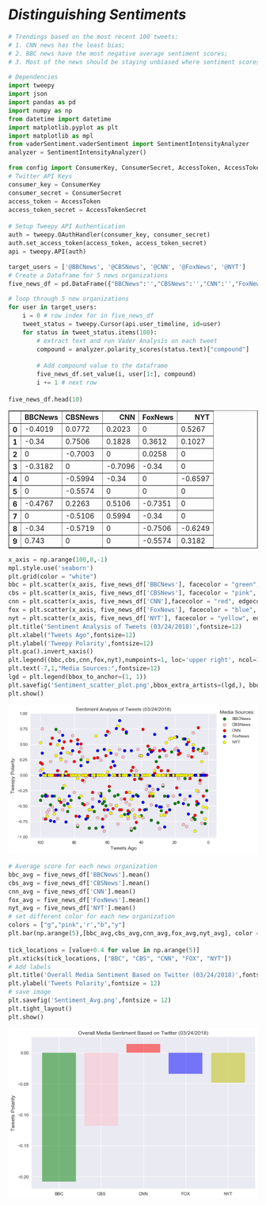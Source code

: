 # ***Distinguishing Sentiments***

```python
# Trendings based on the most recent 100 tweets:
# 1. CNN news has the least bias;
# 2. BBC news have the most negative average sentiment scores;
# 3. Most of the news should be staying unbiased where sentiment scores equals 0
```


```python
# Dependencies
import tweepy
import json
import pandas as pd
import numpy as np
from datetime import datetime
import matplotlib.pyplot as plt
import matplotlib as mpl
from vaderSentiment.vaderSentiment import SentimentIntensityAnalyzer
analyzer = SentimentIntensityAnalyzer()
```


```python
from config import ConsumerKey, ConsumerSecret, AccessToken, AccessTokenSecret
# Twitter API Keys
consumer_key = ConsumerKey
consumer_secret = ConsumerSecret
access_token = AccessToken
access_token_secret = AccessTokenSecret

# Setup Tweepy API Authentication
auth = tweepy.OAuthHandler(consumer_key, consumer_secret)
auth.set_access_token(access_token, access_token_secret)
api = tweepy.API(auth)
```


```python
target_users = ['@BBCNews', '@CBSNews', '@CNN', '@FoxNews', '@NYT']
# Create a Dataframe for 5 news organizations
five_news_df = pd.DataFrame({"BBCNews":'',"CBSNews":'',"CNN":'',"FoxNews":'',"NYT":''}, index=[0])
```


```python
# loop through 5 new organizations
for user in target_users:
    i = 0 # row index for in five_news_df
    tweet_status = tweepy.Cursor(api.user_timeline, id=user)
    for status in tweet_status.items(100):
        # extract text and run Vader Analysis on each tweet
        compound = analyzer.polarity_scores(status.text)["compound"]
        
        # Add compound value to the dataframe
        five_news_df.set_value(i, user[1:], compound)
        i += 1 # next row

five_news_df.head(10)
```




<div>
<style>
    .dataframe thead tr:only-child th {
        text-align: right;
    }

    .dataframe thead th {
        text-align: left;
    }

    .dataframe tbody tr th {
        vertical-align: top;
    }
</style>
<table border="1" class="dataframe">
  <thead>
    <tr style="text-align: right;">
      <th></th>
      <th>BBCNews</th>
      <th>CBSNews</th>
      <th>CNN</th>
      <th>FoxNews</th>
      <th>NYT</th>
    </tr>
  </thead>
  <tbody>
    <tr>
      <th>0</th>
      <td>-0.4019</td>
      <td>0.0772</td>
      <td>0.2023</td>
      <td>0</td>
      <td>0.5267</td>
    </tr>
    <tr>
      <th>1</th>
      <td>-0.34</td>
      <td>0.7506</td>
      <td>0.1828</td>
      <td>0.3612</td>
      <td>0.1027</td>
    </tr>
    <tr>
      <th>2</th>
      <td>0</td>
      <td>-0.7003</td>
      <td>0</td>
      <td>0.0258</td>
      <td>0</td>
    </tr>
    <tr>
      <th>3</th>
      <td>-0.3182</td>
      <td>0</td>
      <td>-0.7096</td>
      <td>-0.34</td>
      <td>0</td>
    </tr>
    <tr>
      <th>4</th>
      <td>0</td>
      <td>-0.5994</td>
      <td>-0.34</td>
      <td>0</td>
      <td>-0.6597</td>
    </tr>
    <tr>
      <th>5</th>
      <td>0</td>
      <td>-0.5574</td>
      <td>0</td>
      <td>0</td>
      <td>0</td>
    </tr>
    <tr>
      <th>6</th>
      <td>-0.4767</td>
      <td>0.2263</td>
      <td>0.5106</td>
      <td>-0.7351</td>
      <td>0</td>
    </tr>
    <tr>
      <th>7</th>
      <td>0</td>
      <td>-0.5106</td>
      <td>0.5994</td>
      <td>-0.34</td>
      <td>0</td>
    </tr>
    <tr>
      <th>8</th>
      <td>-0.34</td>
      <td>-0.5719</td>
      <td>0</td>
      <td>-0.7506</td>
      <td>-0.6249</td>
    </tr>
    <tr>
      <th>9</th>
      <td>0.743</td>
      <td>0</td>
      <td>0</td>
      <td>-0.5574</td>
      <td>0.3182</td>
    </tr>
  </tbody>
</table>
</div>




```python
x_axis = np.arange(100,0,-1)
mpl.style.use('seaborn')
plt.grid(color = "white")
bbc = plt.scatter(x_axis, five_news_df['BBCNews'], facecolor = "green", edgecolors = "black")
cbs = plt.scatter(x_axis, five_news_df['CBSNews'], facecolor = "pink", edgecolors = "black")
cnn = plt.scatter(x_axis, five_news_df['CNN'],facecolor = "red", edgecolors = "black")
fox = plt.scatter(x_axis, five_news_df['FoxNews'], facecolor = "blue", edgecolors = "black")
nyt = plt.scatter(x_axis, five_news_df['NYT'], facecolor = "yellow", edgecolors = "black")
plt.title('Sentiment Analysis of Tweets (03/24/2018)',fontsize=12)
plt.xlabel("Tweets Ago",fontsize=12)
plt.ylabel('Tweepy Polarity',fontsize=12)
plt.gca().invert_xaxis()
plt.legend((bbc,cbs,cnn,fox,nyt),numpoints=1, loc='upper right', ncol=1, fontsize=8)
plt.text(-7,1,"Media Sources:",fontsize=12)
lgd = plt.legend(bbox_to_anchor=(1, 1))
plt.savefig('Sentiment_scatter_plot.png',bbox_extra_artists=(lgd,), bbox_inches='tight')
plt.show()
```


![png](output_5_0.png)



```python
# Average score for each news organization
bbc_avg = five_news_df['BBCNews'].mean()
cbs_avg = five_news_df['CBSNews'].mean()
cnn_avg = five_news_df['CNN'].mean()
fox_avg = five_news_df['FoxNews'].mean()
nyt_avg = five_news_df['NYT'].mean()
# set different color for each new organization
colors = ["g","pink",'r',"b","y"]
plt.bar(np.arange(5),[bbc_avg,cbs_avg,cnn_avg,fox_avg,nyt_avg], color = colors, alpha=0.5, align="edge")

tick_locations = [value+0.4 for value in np.arange(5)]
plt.xticks(tick_locations, ["BBC", "CBS", "CNN", "FOX", "NYT"])
# Add labels
plt.title('Overall Media Sentiment Based on Twitter (03/24/2018)',fontsize = 12)
plt.ylabel('Tweets Polarity',fontsize = 12)
# save image
plt.savefig('Sentiment_Avg.png',fontsize = 12)
plt.tight_layout()
plt.show()
```


![png](output_6_0.png)


